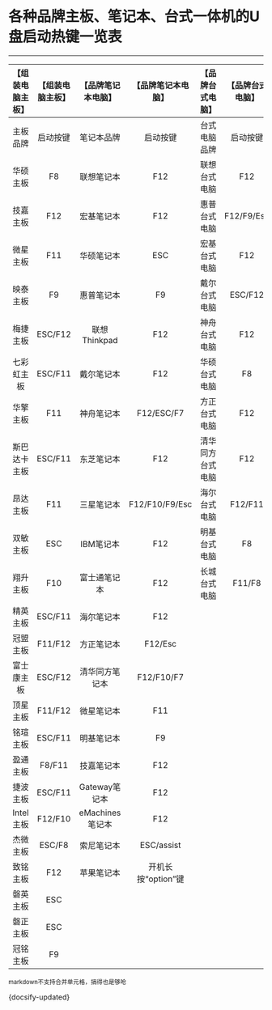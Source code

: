 # 各种品牌主板、笔记本、台式一体机的U盘启动热键一览表

---

| 【组装电脑主板】 | 【组装电脑主板】 | 【品牌笔记本电脑】 | 【品牌笔记本电脑】 | 【品牌台式电脑】 | 【品牌台式电脑】 |
| :--------------: | :--------------: | :----------------: | :----------------: | :--------------: | :--------------: |
|     主板品牌     |     启动按键     |     笔记本品牌     |      启动按键      |   台式电脑品牌   |     启动按键     |
|     华硕主板     |        F8        |     联想笔记本     |        F12         |   联想台式电脑   |       F12        |
|     技嘉主板     |       F12        |     宏基笔记本     |        F12         |   惠普台式电脑   |    F12/F9/Esc    |
|     微星主板     |       F11        |     华硕笔记本     |        ESC         |   宏基台式电脑   |       F12        |
|     映泰主板     |        F9        |     惠普笔记本     |         F9         |   戴尔台式电脑   |     ESC/F12      |
|     梅捷主板     |     ESC/F12      |    联想Thinkpad    |        F12         |   神舟台式电脑   |       F12        |
|    七彩虹主板    |     ESC/F11      |     戴尔笔记本     |        F12         |   华硕台式电脑   |        F8        |
|     华擎主板     |       F11        |     神舟笔记本     |     F12/ESC/F7     |   方正台式电脑   |       F12        |
|   斯巴达卡主板   |     ESC/F11      |     东芝笔记本     |        F12         | 清华同方台式电脑 |       F12        |
|     昂达主板     |       F11        |     三星笔记本     |   F12/F10/F9/Esc   |   海尔台式电脑   |     F12/F11      |
|     双敏主板     |       ESC        |     IBM笔记本      |        F12         |   明基台式电脑   |        F8        |
|     翔升主板     |       F10        |    富士通笔记本    |        F12         |   长城台式电脑   |      F11/F8      |
|     精英主板     |     ESC/F11      |     海尔笔记本     |        F12         |                  |                  |
|     冠盟主板     |     F11/F12      |     方正笔记本     |      F12/Esc       |                  |                  |
|    富士康主板    |     ESC/F12      |   清华同方笔记本   |     F12/F10/F7     |                  |                  |
|     顶星主板     |     F11/F12      |     微星笔记本     |        F11         |                  |                  |
|     铭瑄主板     |     ESC/F11      |     明基笔记本     |         F9         |                  |                  |
|     盈通主板     |      F8/F11      |     技嘉笔记本     |        F12         |                  |                  |
|     捷波主板     |     ESC/F11      |   Gateway笔记本    |        F12         |                  |                  |
|    Intel主板     |     F12/F10      |  eMachines笔记本   |        F12         |                  |                  |
|     杰微主板     |      ESC/F8      |     索尼笔记本     |     ESC/assist     |                  |                  |
|     致铭主板     |       F12        |     苹果笔记本     | 开机长按“option”键 |                  |                  |
|     磐英主板     |       ESC        |                    |                    |                  |                  |
|     磐正主板     |       ESC        |                    |                    |                  |                  |
|     冠铭主板     |        F9        |                    |                    |                  |                  |



<sup>markdown不支持合并单元格，搞得也是够呛</sup>



{docsify-updated}